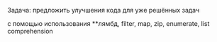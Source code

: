 
Задача: предложить улучшения кода для уже решённых задач 

c помощью использования **лямбд, filter, map, zip, enumerate, list comprehension

